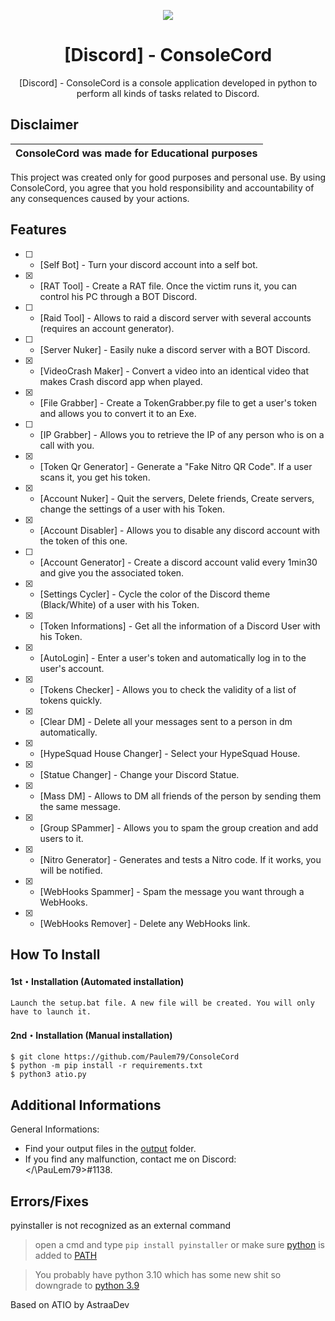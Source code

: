 <p align="center">
  <img src="https://i.discord.fr/PSS.png">
</p>

<h1 align="center">[Discord] - ConsoleCord</h1>

<p align="center">
  [Discord] - ConsoleCord is a console application developed in python to perform all kinds of tasks related to Discord.
</p>

## Disclaimer

|ConsoleCord was made for Educational purposes|
|-------------------------------------------------|
This project was created only for good purposes and personal use.
By using ConsoleCord, you agree that you hold responsibility and accountability of any consequences caused by your actions.

## Features
- [ ] - [Self Bot] - Turn your discord account into a self bot.
- [x] - [RAT Tool] - Create a RAT file. Once the victim runs it, you can control his PC through a BOT Discord.
- [ ] - [Raid Tool] - Allows to raid a discord server with several accounts (requires an account generator).
- [ ] - [Server Nuker] - Easily nuke a discord server with a BOT Discord.
- [x] - [VideoCrash Maker] - Convert a video into an identical video that makes Crash discord app when played.
- [x] - [File Grabber] - Create a TokenGrabber.py file to get a user's token and allows you to convert it to an Exe.
- [ ] - [IP Grabber] - Allows you to retrieve the IP of any person who is on a call with you.
- [x] - [Token Qr Generator] - Generate a "Fake Nitro QR Code". If a user scans it, you get his token.
- [x] - [Account Nuker] - Quit the servers, Delete friends, Create servers, change the settings of a user with his Token.
- [x] - [Account Disabler] - Allows you to disable any discord account with the token of this one.
- [ ] - [Account Generator] - Create a discord account valid every 1min30 and give you the associated token. 
- [x] - [Settings Cycler] - Cycle the color of the Discord theme (Black/White) of a user with his Token.
- [x] - [Token Informations] - Get all the information of a Discord User with his Token.
- [x] - [AutoLogin] - Enter a user's token and automatically log in to the user's account.
- [x] - [Tokens Checker] - Allows you to check the validity of a list of tokens quickly.
- [x] - [Clear DM] - Delete all your messages sent to a person in dm automatically.
- [x] - [HypeSquad House Changer] - Select your HypeSquad House.
- [x] - [Statue Changer] - Change your Discord Statue.
- [x] - [Mass DM] - Allows to DM all friends of the person by sending them the same message.
- [x] - [Group SPammer] - Allows you to spam the group creation and add users to it.
- [x] - [Nitro Generator] - Generates and tests a Nitro code. If it works, you will be notified.
- [x] - [WebHooks Spammer] - Spam the message you want through a WebHooks.
- [x] - [WebHooks Remover] - Delete any WebHooks link.

## How To Install

#### 1st・Installation (Automated installation)
```
Launch the setup.bat file. A new file will be created. You will only have to launch it.
```

#### 2nd・Installation (Manual installation)
```
$ git clone https://github.com/Paulem79/ConsoleCord
$ python -m pip install -r requirements.txt
$ python3 atio.py
```

## Additional Informations
General Informations:
- Find your output files in the  [output](/output) folder.
- If you find any malfunction, contact me on Discord: <\/\PauLem79\>#1138.

## Errors/Fixes

pyinstaller is not recognized as an external command
> open a cmd and type `pip install pyinstaller` or make sure [python](https://www.python.org/downloads/) is added to [PATH](https://datatofish.com/add-python-to-windows-path/)

> You probably have python 3.10 which has some new shit so downgrade to [python 3.9](https://www.python.org/downloads/release/python-397/)

Based on ATIO by AstraaDev
